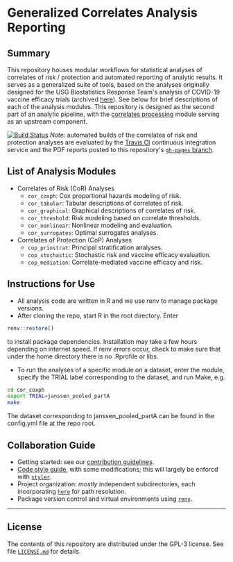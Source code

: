 # Generalized Correlates Analysis Reporting

## Summary

This repository houses modular workflows for statistical analyses of correlates
of risk / protection and automated reporting of analytic results. It serves as
a generalized suite of tools, based on the analyses originally designed for the
USG Biostatistics Response Team's analysis of COVID-19 vaccine efficacy trials
(archived
[here](https://github.com/CoVPN/correlates_reporting_usgcove_archive/)). See
below for brief descriptions of each of the analysis modules. This repository is
designed as the second part of an analytic pipeline, with the [correlates
processing](https://github.com/CoVPN/correlates_processing) module serving as an
upstream component.

[![Build Status](https://app.travis-ci.com/CoVPN/correlates_reporting2.svg?branch=master)](https://app.travis-ci.com/CoVPN/correlates_reporting2)
_Note:_ automated builds of the correlates of risk and protection analyses are
evaluated by the [Travis CI](https://travis-ci.org/) continuous integration
service and the PDF reports posted to this repository's [`gh-pages`
branch](https://github.com/CoVPN/correlates_reporting2/tree/gh-pages).

## List of Analysis Modules

* Correlates of Risk (CoR) Analyses
  * `cor_coxph`: Cox proportional hazards modeling of risk.
  * `cor_tabular`: Tabular descriptions of correlates of risk.
  * `cor_graphical`: Graphical descriptions of correlates of risk.
  * `cor_threshold`: Risk modeling based on correlate thresholds.
  * `cor_nonlinear`: Nonlinear modeling and evaluation.
  * `cor_surrogates`: Optimal surrogates analyses.
* Correlates of Protection (CoP) Analyses
  * `cop_prinstrat`: Principal stratification analyses.
  * `cop_stochastic`: Stochastic risk and vaccine efficacy evaluation.
  * `cop_mediation`: Correlate-mediated vaccine efficacy and risk.


## Instructions for Use

* All analysis code are written in R and we use renv to manage package versions.
* After cloning the repo, start R in the root directory. Enter 
```r
renv::restore()
```
to install package dependencies. Installation may take a few hours depending on internet speed. If renv errors occur, check to make sure that under the home directory there is no .Rprofile or libs.
* To run the analyses of a specific module on a dataset, enter the module, specify the TRIAL label corresponding to the dataset, and run Make, e.g.
```bash
cd cor_coxph
export TRIAL=janssen_pooled_partA
make
```
The dataset corresponding to janssen_pooled_partA can be found in the config.yml file at the repo root. 



## Collaboration Guide

* Getting started: see our [contribution
   guidelines](https://github.com/CoVPN/correlates_reporting2/blob/master/CONTRIBUTING.md).
* [Code style guide](https://style.tidyverse.org/), with some modifications;
  this will largely be enforcd with [`styler`](https://styler.r-lib.org/).
* Project organization: _mostly_ independent subdirectories, each incorporating
  [`here`](https://here.r-lib.org/) for path resolution.
* Package version control and virtual environments using
  [`renv`](https://rstudio.github.io/renv/).


---

## License

The contents of this repository are distributed under the GPL-3 license. See
file [`LICENSE.md`](https://github.com/CoVPN/correlates_reporting2/blob/master/LICENSE.md)
for details.
